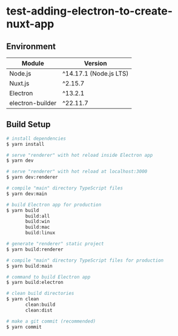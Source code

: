 # test-adding-electron-to-create-nuxt-app

## Environment

| Module           | Version                |
| ---------------- | ---------------------- |
| Node.js          | ^14.17.1 (Node.js LTS) |
| Nuxt.js          | ^2.15.7                |
| Electron         | ^13.2.1                |
| electron-builder | ^22.11.7               |

## Build Setup

```bash
# install dependencies
$ yarn install

# serve "renderer" with hot reload inside Electron app
$ yarn dev

# serve "renderer" with hot reload at localhost:3000
$ yarn dev:renderer

# compile "main" directory TypeScript files
$ yarn dev:main

# build Electron app for production
$ yarn build
       build:all
       build:win
       build:mac
       build:linux

# generate "renderer" static project
$ yarn build:renderer

# compile "main" directory TypeScript files for production
$ yarn build:main

# command to build Electron app
$ yarn build:electron

# clean build directories
$ yarn clean
       clean:build
       clean:dist

# make a git commit (recommended)
$ yarn commit
```
